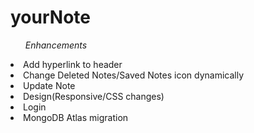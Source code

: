 # yourNote

<ul><em>Enhancements</em></ul>
<li />Add hyperlink to header
<li />Change Deleted Notes/Saved Notes icon dynamically
<li />Update Note
<li />Design(Responsive/CSS changes)
<li />Login
<li />MongoDB Atlas migration
</ul>
